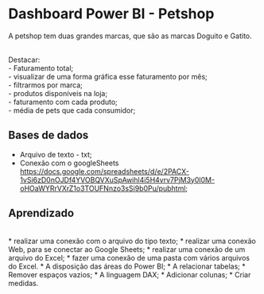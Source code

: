<H1>Dashboard Power BI - Petshop</H1>

<p>A petshop tem duas grandes marcas, que são as marcas Doguito e Gatito.</p><br>
Destacar:<br>
    - Faturamento total;<br>
    - visualizar de uma forma gráfica esse faturamento por mês;<br>
    - filtrarmos por marca;<br>
    - produtos disponíveis na loja;<br>
    - faturamento com cada produto;<br>
    - média de pets que cada consumidor;<br>
    
<h2>Bases de dados</h2>

- Arquivo de texto - txt;
- Conexão com o googleSheets <https://docs.google.com/spreadsheets/d/e/2PACX-1vSi6zD0nOJDf4YVOBQVXuSpAwihl4i5H4vrv7PjM3y0l0M-oHOaWYRrVXrZ1o3TOUFNnzo3sSi9b0Pu/pubhtml>;


<h2>Aprendizado</h2><br>
* realizar uma conexão com o arquivo do tipo texto;
* realizar uma conexão Web, para se conectar ao Google Sheets;
* realizar uma conexão de um arquivo do Excel;
* fazer uma conexão de uma pasta com vários arquivos do Excel.
* A disposição das áreas do Power BI;
* A relacionar tabelas;
* Remover espaços vazios;
* A linguagem DAX;
* Adicionar colunas;
* Criar medidas.


